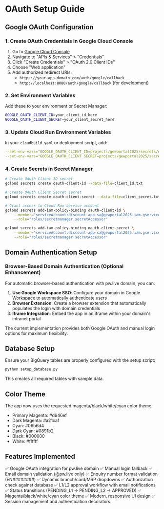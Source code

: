 # OAuth Setup Guide

## Google OAuth Configuration

### 1. Create OAuth Credentials in Google Cloud Console

1. Go to [Google Cloud Console](https://console.cloud.google.com/)
2. Navigate to "APIs & Services" > "Credentials"
3. Click "Create Credentials" > "OAuth 2.0 Client IDs"
4. Choose "Web application"
5. Add authorized redirect URIs:
   - `https://your-app-domain.com/auth/google/callback`
   - `http://localhost:8080/auth/google/callback` (for development)

### 2. Set Environment Variables

Add these to your environment or Secret Manager:

```bash
GOOGLE_OAUTH_CLIENT_ID=your_client_id_here
GOOGLE_OAUTH_CLIENT_SECRET=your_client_secret_here
```

### 3. Update Cloud Run Environment Variables

In your `cloudbuild.yaml` or deployment script, add:

```yaml
--set-env-vars="GOOGLE_OAUTH_CLIENT_ID=projects/gewportal2025/secrets/oauth-client-id/versions/latest"
--set-env-vars="GOOGLE_OAUTH_CLIENT_SECRET=projects/gewportal2025/secrets/oauth-client-secret/versions/latest"
```

### 4. Create Secrets in Secret Manager

```bash
# Create OAuth Client ID secret
gcloud secrets create oauth-client-id --data-file=client_id.txt

# Create OAuth Client Secret secret  
gcloud secrets create oauth-client-secret --data-file=client_secret.txt

# Grant access to Cloud Run service account
gcloud secrets add-iam-policy-binding oauth-client-id \
    --member="serviceAccount:discount-app-sa@gewportal2025.iam.gserviceaccount.com" \
    --role="roles/secretmanager.secretAccessor"

gcloud secrets add-iam-policy-binding oauth-client-secret \
    --member="serviceAccount:discount-app-sa@gewportal2025.iam.gserviceaccount.com" \
    --role="roles/secretmanager.secretAccessor"
```

## Domain Authentication Setup

### Browser-Based Domain Authentication (Optional Enhancement)

For automatic browser-based authentication with pw.live domain, you can:

1. **Use Google Workspace SSO**: Configure your domain in Google Workspace to automatically authenticate users
2. **Browser Extension**: Create a browser extension that automatically populates the login with domain credentials
3. **Iframe Integration**: Embed the app in an iframe within your domain's intranet portal

The current implementation provides both Google OAuth and manual login options for maximum flexibility.

## Database Setup

Ensure your BigQuery tables are properly configured with the setup script:

```bash
python setup_database.py
```

This creates all required tables with sample data.

## Color Theme

The app now uses the requested magenta/black/white/cyan color theme:
- Primary Magenta: #d946ef
- Dark Magenta: #a21caf  
- Cyan: #06b6d4
- Dark Cyan: #0891b2
- Black: #000000
- White: #ffffff

## Features Implemented

✅ Google OAuth integration for pw.live domain
✅ Manual login fallback
✅ Email domain validation (@pw.live only)
✅ Enquiry number format validation (EN########)
✅ Dynamic branch/card/MRP dropdowns
✅ Authorization check against database
✅ L1/L2 approval workflow with email notifications
✅ Status transitions (PENDING_L1 → PENDING_L2 → APPROVED)
✅ Magenta/black/white/cyan color theme
✅ Modern, responsive UI design
✅ Session management and authentication decorators
